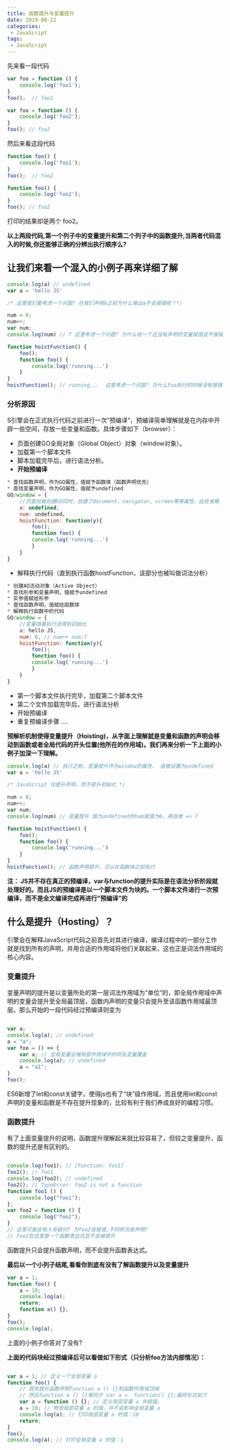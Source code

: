 ```yaml
---
title: 函数提升与变量提升
date: 2019-08-22
categories:
 - JavaScript
tags:
 - JavaScript
---
```


先来看一段代码

```js
var foo = function () {
    console.log('foo1');
}
foo();  // foo1

var foo = function () {
    console.log('foo2');
}
foo(); // foo2
```
然后来看这段代码

```js
function foo() {
    console.log('foo1');
}
foo();  // foo2

function foo() {
    console.log('foo2');
}
foo(); // foo2
```
打印的结果却是两个 foo2。

**以上两段代码,第一个列子中的变量提升和第二个列子中的函数提升,当两者代码混入的时候,你还能够正确的分辨出执行顺序么?**

## 让我们来看一个混入的小例子再来详细了解

```js
console.log(a) // undefined
var a = 'hello JS' 

/* 这里我们要考虑一个问题? 在我们声明a之前为什么输出a不会报错呢？*/

num = 6;
num++;
var num;
console.log(num) // 7 这里考虑一个问题? 为什么给一个还没有声明的变量赋值会不报错呢

function hoistFunction() {
    foo();
    function foo() {        
        console.log('running...')    
    }
}
hoistFunction(); // running...  这里考虑一个问题? 为什么foo执行的时候没有报错呢
```
### 分析原因
S引擎会在正式执行代码之前进行一次”预编译“，预编译简单理解就是在内存中开辟一些空间，存放一些变量和函数。具体步骤如下（browser）：
* 页面创建GO全局对象（Global Object）对象（window对象）。
* 加载第一个脚本文件
* 脚本加载完毕后，进行语法分析。
* **开始预编译**
    
```js
* 查找函数声明，作为GO属性，值赋予函数体（函数声明优先）
* 查找变量声明，作为GO属性，值赋予undefined
GO/window = {
    //页面加载创建GO同时，创建了document、navigator、screen等等属性，此处省略
    a: undefined,
    num: undefined，
    hoistFunction: function(y){
        foo();
        function foo() {        
        console.log('running...')    
        }
    }
}
```
* 解释执行代码（直到执行函数hoistFunction，该部分也被叫做词法分析）
```js
* 创建AO活动对象（Active Object）
* 查找形参和变量声明，值赋予undefined
* 实参值赋给形参
* 查找函数声明，值赋给函数体
* 解释执行函数中的代码
GO/window = {
    //变量随着执行流得到初始化
    a: hello JS,
    num: 6, // num++ num:7
    hoistFunction: function(y){
        foo();
        function foo() {        
        console.log('running...')    
        }
    }
}
```
* 第一个脚本文件执行完毕，加载第二个脚本文件
* 第二个文件加载完毕后，进行语法分析
* 开始预编译
* 重复预编译步骤 ....

**预解析机制使得变量提升（Hoisting)，从字面上理解就是变量和函数的声明会移动到函数或者全局代码的开头位置(他所在的作用域)。我们再来分析一下上面的小例子加深一下理解。**

```js
console.log(a) // 执行之前，变量提升作为window的属性， 值被设置为undefined
var a = 'hello JS' 

/* JavaScript 仅提升声明，而不提升初始化 */

num = 6;
num++;
var num;
console.log(num) // 变量提升 值为undefined的num赋值为6，再自增 => 7

function hoistFunction() {
    foo();
    function foo() {        
        console.log('running...')    
    }
}
hoistFunction(); // 函数声明提升，可以在函数体之前执行
```
**注： JS并不存在真正的预编译，var与function的提升实际是在语法分析阶段就处理好的。而且JS的预编译是以一个脚本文件为块的。一个脚本文件进行一次预编译，而不是全文编译完成再进行”预编译”的**

## 什么是提升（Hosting）？
引擎会在解释JavaScript代码之前首先对其进行编译，编译过程中的一部分工作就是找到所有的声明，并用合适的作用域将他们关联起来，这也正是词法作用域的核心内容。

### 变量提升
变量声明的提升是以变量所处的第一层词法作用域为“单位”的，即全局作用域中声明的变量会提升至全局最顶层，函数内声明的变量只会提升至该函数作用域最顶层。那么开始的一段代码经过预编译则变为

```js

var a;
console.log(a); // undefined
a = "a";
var foo = () => {
    var a; // 全局变量会被局部作用域中的同名变量覆盖
    console.log(a); // undefined
    a = "a1";
}
foo();
```
ES6新增了let和const关键字，使得js也有了“块”级作用域，而且使用let和const 声明的变量和函数是不存在提升现象的，比较有利于我们养成良好的编程习惯。
### 函数提升
有了上面变量提升的说明，函数提升理解起来就比较容易了，但较之变量提升，函数的提升还是有区别的。

```js

console.log(foo1); // [Function: foo1]
foo1(); // foo1
console.log(foo2); // undefined
foo2(); // TypeError: foo2 is not a function
function foo1 () {
	console.log("foo1");
};
var foo2 = function () {
	console.log("foo2");
}
// 这里可能会有人有疑问? 为foo2会报错,不同样也是声明?
// foo2在这里是一个函数表达式且不会被提升
```
函数提升只会提升函数声明，而不会提升函数表达式。

**最后以一个小列子结尾,看看你到底有没有了解函数提升以及变量提升**

```js
var a = 1;
function foo() {
    a = 10;
    console.log(a);
    return;
    function a() {};
}
foo();
console.log(a);
```
上面的小例子你答对了没有?

**上面的代码块经过预编译后可以看做如下形式（只分析foo方法内部情况）：**

```js

var a = 1; // 定义一个全局变量 a
function foo() {
    // 首先提升函数声明function a () {}到函数作用域顶端
    // 然后function a () {}等同于 var a =  function() {};最终形式如下
    var a = function () {}; // 定义局部变量 a 并赋值。
    a = 10; // 修改局部变量 a 的值，并不会影响全局变量 a
    console.log(a); // 打印局部变量 a 的值：10
    return;
}
foo();
console.log(a); // 打印全局变量 a 的值：1
```